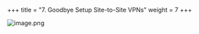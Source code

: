 +++
title = "7. Goodbye Setup Site-to-Site VPNs"
weight = 7
+++


![image.png](https://prod-files-secure.s3.us-west-2.amazonaws.com/d5da4832-3825-4b06-9f7d-86c687d890a2/43701e60-6c41-4c79-a14b-1a5fc04e3208/image.png?X-Amz-Algorithm=AWS4-HMAC-SHA256&X-Amz-Content-Sha256=UNSIGNED-PAYLOAD&X-Amz-Credential=AKIAT73L2G45HZZMZUHI%2F20240903%2Fus-west-2%2Fs3%2Faws4_request&X-Amz-Date=20240903T171246Z&X-Amz-Expires=3600&X-Amz-Signature=abb8423538a076ae5d3f1b0de9c5a58125e5bfaa86720818407ba9ede3395bb1&X-Amz-SignedHeaders=host&x-id=GetObject)


